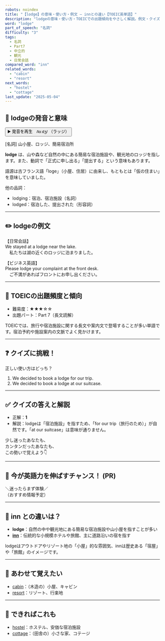 ```yaml
---
robots: noindex
title: "【lodge】の意味・使い方・例文 ― innとの違い【TOEIC英単語】"
description: "lodgeの意味・使い方・TOEICでの出題傾向をやさしく解説。例文・クイズ付きでinnとの違いもわかりやすく学べます。"
word: "lodge"
part_of_speech: "名詞"
difficulty: "3"
tags:
  - 名詞
  - Part7
  - 中立的
  - 観光
  - 日常会話
compared_word: "inn"
related_words:
  - "cabin"
  - "resort"
next_words:
  - "hostel"
  - "cottage"
last_update: "2025-05-04"
---
```


## 🔰 lodgeの発音と意味

<button class="play-audio" onclick="playTTS('lodge')">
  <span class="play-audio-main">
    ▶️ 発音を再生　/lɑːdʒ/
  </span>
  <span class="play-audio-sub">
    （ラッジ）
  </span>
</button>

[名詞] 山小屋、ロッジ、簡易宿泊所

**lodge** は、山や森など自然の中にある簡易な宿泊施設や、観光地のロッジを指します。また、動詞で「正式に申し出る」「提出する」という意味もあります。

語源は古フランス語「loge」（小屋、住居）に由来し、もともとは「仮の住まい」を意味していました。

他の品詞：  
- lodging：宿泊、宿泊施設（名詞）
- lodged：宿泊した、提出された（形容詞）

---

## ✏️ lodgeの例文

【日常会話】  
We stayed at a lodge near the lake.  
　私たちは湖の近くのロッジに泊まりました。

【ビジネス英語】  
Please lodge your complaint at the front desk.  
　ご不満があればフロントにお申し出ください。

---

## 🎯 TOEICの出題頻度と傾向

- 難易度：★★★☆☆
- 出題パート：Part 7（長文読解）

TOEICでは、旅行や宿泊施設に関する長文や案内文で登場することが多い単語です。宿泊予約や施設案内の文脈でよく見かけます。

---

## ❓ クイズに挑戦！

正しい使い方はどっち？

1. We decided to book a lodge for our trip.  
2. We decided to book a lodge at our suitcase.

---

## ✅ クイズの答えと解説

- 正解：**1**
- 解説：lodgeは「宿泊施設」を指すため、「for our trip（旅行のため）」が自然です。「at our suitcase」は意味が通りません。

少し迷ったあなたも、  
カンタンだったあなたも、  
この勢いで覚えよう👇️

---

## 🚀 今が英語力を伸ばすチャンス！ (PR)

<div class="info-center">
＼迷ったらまず体験／<br>  
（おすすめ情報予定）
</div>

---

## 🤔  inn との違いは？

- **lodge**：自然の中や観光地にある簡易な宿泊施設や山小屋を指すことが多い
- **[inn](/word/inn)**：伝統的な小規模ホテルや旅館、主に道路沿いの宿を指す

lodgeはアウトドアやリゾート地の「小屋」的な雰囲気、innは歴史ある「宿屋」や「旅館」のイメージです。

---

## 🧩 あわせて覚えたい

- [cabin](/word/cabin)：（木造の）小屋、キャビン
- [resort](/word/resort)：リゾート、行楽地

---

## 📖 できればこれも

- [hostel](/word/hostel)：ホステル、安価な宿泊施設
- [cottage](/word/cottage)：（田舎の）小さな家、コテージ

<!-- cvid: aid02_bid39 -->
